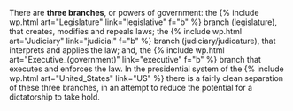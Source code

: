 There are **three branches**, or powers of government: the {% include wp.html art="Legislature" link="legislative" f="b" %} branch (legislature), that creates, modifies and repeals laws; the {% include wp.html art="Judiciary" link="judicial" f="b" %} branch (judiciary/judicature), that interprets and applies the law; and, the {% include wp.html art="Executive_(government)" link="executive" f="b" %} branch that executes and enforces the law. In the presidential system of the {% include wp.html art="United_States" link="US" %} there is a fairly clean separation of these three branches, in an attempt to reduce the potential for a dictatorship to take hold.